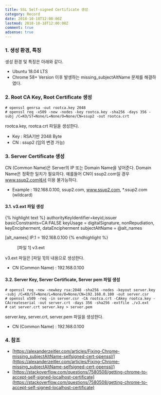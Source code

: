 ```yaml
---
title: SSL Self-signed Certificate 생성
category: Record
date: 2018-10-18T12:00:00Z
lastmod: 2018-10-18T12:00:00Z
comment: true
adsense: true
---
```


### 1. 생성 환경, 특징

생성 환경 및 특징은 아래와 같다.
* Ubuntu 18.04 LTS
* Chrome 58+ Version 이후 발생하는 missing_subjectAltName 문제를 해결하였다.

### 2. Root CA Key, Root Certificate 생성

~~~console
# openssl genrsa -out rootca.key 2048
# openssl req -x509 -new -nodes -key rootca.key -sha256 -days 356 -subj /C=KO/ST=None/L=None/O=None/CN=ssup2 -out rootca.crt
~~~

rootca.key, rootca.crt 파일을 생성한다.
* Key : RSA기반 2048 Byte
* CN : ssup2 (임의 변경 가능)

### 3. Server Certificate 생성

CN (Common Name)은 Server의 IP 또는 Domain Name을 넣어준다. Domain Name은 정확한 일치가 필요하다. 예를들어 CN이 ssup2.com일 경우 www.ssup2.com에서 이용 불가능하다.
* Example : 192.168.0.100, ssup2.com, www.ssup2.com, *.ssup2.com (wildcard)

#### 3.1. v3.ext 파일 생성

{% highlight text %}
authorityKeyIdentifier=keyid,issuer
basicConstraints=CA:FALSE
keyUsage = digitalSignature, nonRepudiation, keyEncipherment, dataEncipherment
subjectAltName = @alt_names

[alt_names]
IP.1 = 192.168.0.100
{% endhighlight %}
<figure>
<figcaption class="caption">[파일 1] v3.ext</figcaption>
</figure>

v3.ext 파일은 [파일 1]의 내용으로 생성한다.
* CN (Common Name) : 192.168.0.100

#### 3.2. Server Key, Server Certificate, Server pem 파일 생성

~~~console
# openssl req -new -newkey rsa:2048 -sha256 -nodes -keyout server.key -subj /C=KO/ST=None/L=None/O=None/CN=192.168.0.100 -out server.csr
# openssl x509 -req -in server.csr -CA rootca.crt -CAkey rootca.key -CAcreateserial -out server.crt -days 356 -sha256 -extfile ./v3.ext
# cat server.crt server.key > server.pem
~~~

server.key, server.crt, server.pem 파일을 생성한다.
* CN (Common Name) : 192.168.0.100

### 4. 참조

* [https://alexanderzeitler.com/articles/Fixing-Chrome-missing_subjectAltName-selfsigned-cert-openssl/](https://alexanderzeitler.com/articles/Fixing-Chrome-missing_subjectAltName-selfsigned-cert-openssl/)
* [https://stackoverflow.com/questions/7580508/getting-chrome-to-accept-self-signed-localhost-certificate](https://stackoverflow.com/questions/7580508/getting-chrome-to-accept-self-signed-localhost-certificate)
